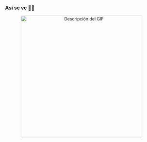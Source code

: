 ### Asi se ve 😶‍🌫️


<div align="center">
 <img src="https://github.com/user-attachments/assets/17757c5f-8b29-4d3f-ac04-d7af9630e035" alt="Descripción del GIF" width="400">
</div>
